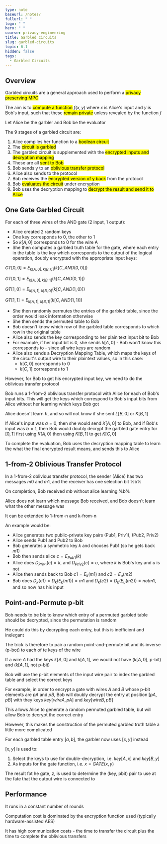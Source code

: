 ```yaml
---
type: note
baseurl: /notes/
fullurl: " "
logo: " "
hero: " "
course: privacy-engineering
title: Garbled Circuits
slug: garbled-circuits
topic: 6.1
hidden: false
tags:
  - Garbled Circuits
---
```


## Overview

Garbled circuits are a general approach used to perform a <mark>privacy preserving MPC</mark>

The aim is to <mark>compute a function</mark> $f(x,y)$ where $x$ is Alice's input and $y$ is Bob's input, such that these <mark>remain private</mark> unless revealed by the function $f$

Let Alice be the garbler and Bob be the evaluator

The 9 stages of a garbled circuit are:

1. Alice compiles her function to a <mark>boolean circuit</mark>
2. The <mark>circuit is garbled</mark>
3. The garbled circuit is supplemented with the <mark>encrypted inputs and decryption mapping</mark>
4. These are all <mark>sent to Bob</mark>
5. Bob sends y to an <mark>oblivious transfer protocol</mark>
6. Alice also sends to the protocol
7. Bob receives the <mark>encrypted version of y back</mark> from the protocol
8. Bob <mark>evaluates the circuit</mark> under encryption
9. Bob uses the decryption mapping to <mark>decrypt the result and send it to Alice</mark>

## One Gate Garbled Circuit

For each of three wires of the AND gate (2 input, 1 output):

- Alice created 2 random keys
- One key corresponds to 0, the other to 1
- So $k[A,0]$ corresponds to 0 for the wire A
- She then computes a garbled truth table for the gate, where each entry in the table is the key which corresponds to the output of the logical operation, doubly encrypted with the appropriate input keys:

$GT [0,0] = E_{k[A,0],k[B,0]}(k[C, AND(0,0)])$

$GT [0,1] = E_{k[A,0],k[B,1]}(k[C, AND(0,1)])$

$GT [1,0] = E_{k[A,1],k[B,0]}(k[C, AND(1,0)])$

$GT [1,1] = E_{k[A,1],k[B,1]}(k[C, AND(1,1)])$

- She then randomly permutes the entries of the garbled table, since the order would leak information otherwise
- She then sends the permuted table to Bob
- Bob doesn't know which row of the garbled table corresponds to which row in the original table
- Alice also sends the key corresponding to her plain text input bit to Bob
- For example, if her input bit is 0, she sends $k[A,0]$ - Bob won't know this corresponds to - since all wire keys are random
- Alice also sends a Decryption Mapping Table, which maps the keys of the circuit's output wire to their plaintext values, so in this case:
  - $k[C,0]$ corresponds to 0
  - $k[C,1]$ corresponds to 1

However, for Bob to get his encrypted input key, we need to do the oblivious transfer protocol

Bob runs a 1-from-2 oblivious transfer protocol with Alice for each of Bob's input bits. This will get the keys which correspond to Bob's input bits from Alice without her learning which keys Bob got

Alice doesn't learn $b$, and so will not know if she sent $L[B,0]$ or $K[B,1]$

If Alice's input was $a=0$, then she would send $K[A,0]$ to Bob, and if Bob's input was $b=1$, then Bob would doubly decrypt the garbled gate entry for $[0,1]$ first using $K[A,0]$ then using $K[B,1]$ to get $K[C,0]$

To complete the evaluation, Bob uses the decryption mapping table to learn the what the final encrypted result means, and sends this to Alice

## 1-from-2 Oblivious Transfer Protocol

In a 1-from-2 oblivious transfer protocol, the sender (Alice) has two messages $m0$ and $m1$, and the receiver has one selection bit %b%

On completion, Bob received $mb$ without alice learning %b%

Alice does not learn which message Bob received, and Bob doesn't learn what the other message was

It can be extended to 1-from-n and k-from-n

An example would be:

- Alice generates two public-private key pairs (Pub1, Priv1), (Pub2, Priv2)
- Alice sends Pub1 and Pub2 to Bob
- Bob generates a symmetric key $k$ and chooses Pub1 (so he gets back $m1$)
- Bob then sends alice $c=E_{Pub1}(k)$
- Alice does $D_{Priv1}(c) = k$, and $D_{Priv2}(c) = u$, where $k$ is Bob's key and $u$ is not
- Alice then sends back to Bob $c1=E_k(m1)$ and $c2=E_u(m2)$
- Bob does $D_k(c1) = D_k(E_k(m1)) = m1$ and $D_k(c2) = D_k(E_u(m2)) = not m1$, and so now has his input

## Point-and-Permute p-bit

Bob needs to be ble to know which entry of a permuted garbled table should be decrypted, since the permutation is random

He could do this by decrypting each entry, but this is inefficient and inelegant

The trick is therefore to pair a random point-and-permute bit and its inverse (p-bot) to each of te keys of the wire

If a wire $A$ had the keys $k[A,0]$ and $k[A,1]$, we would not have ($k[A,0]$, p-bit) and ($k[A,1]$, not p-bit)

Bob will use the p-bit elements of the input wire pair to index the garbled table and select the correct keys

For example, in order to encrypt a gate with wires $A$ and $B$ whose p-bit elements are $pA$ and $pB$, Bob will doubly decrypt the entry at position $[pA, pB]$ with they keys $key[wireA, pA]$ and $key[wireB, pB]$

This allows Alice to generate a random permuted garbled table, but will allow Bob to decrypt the correct entry

However, this makes the construction of the permuted garbled truth table a little more complicated

For each garbled table entry $[a,b]$, the garbler now uses $[x,y]$ instead

$[x,y]$ is used to:

1. Select the keys to use for double-decryption, i.e. $key[A,x]$ and $key[B,y]$
2. As inputs for the gate function, i.e. $x=GATE(x,y)$

The result fot he gate, $z$, is used to determine the (key, pbit) pair to use at the fate that the output wire is connected to

## Performance

It runs in a constant number of rounds

Computation cost is dominated by the encryption function used (typically hardware-assisted AES)

It has high communication costs - the time to transfer the circuit plus the time to complete the oblivious transfers
